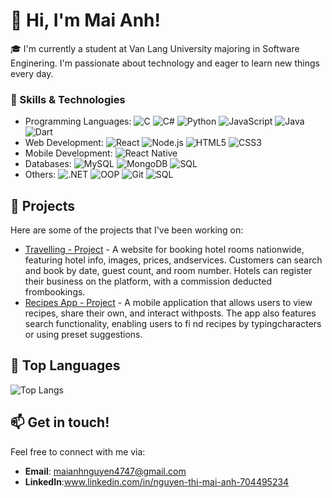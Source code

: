 # 👋 Hi, I'm Mai Anh!

🎓 I'm currently a student at Van Lang University majoring in Software Enginering. I'm passionate about technology and eager to learn new things every day.

### 🌟 Skills & Technologies
- Programming Languages: ![C](https://img.shields.io/badge/-C-black?style=flat-square&logo=c) ![C#](https://img.shields.io/badge/-C%23-black?style=flat-square&logo=c-sharp) ![Python](https://img.shields.io/badge/-Python-black?style=flat-square&logo=python) ![JavaScript](https://img.shields.io/badge/-JavaScript-black?style=flat-square&logo=javascript) ![Java](https://img.shields.io/badge/-Java-black?style=flat-square&logo=java) ![Dart](https://img.shields.io/badge/-Dart-black?style=flat-square&logo=dart)
- Web Development: ![React](https://img.shields.io/badge/-React-black?style=flat-square&logo=react) ![Node.js](https://img.shields.io/badge/-Node.js-black?style=flat-square&logo=node.js) ![HTML5](https://img.shields.io/badge/-HTML5-black?style=flat-square&logo=html5) ![CSS3](https://img.shields.io/badge/-CSS3-black?style=flat-square&logo=css3)
- Mobile Development: ![React Native](https://img.shields.io/badge/-React%20Native-black?style=flat-square&logo=react)
- Databases: ![MySQL](https://img.shields.io/badge/-MySQL-black?style=flat-square&logo=mysql) ![MongoDB](https://img.shields.io/badge/-MongoDB-black?style=flat-square&logo=mongodb) ![SQL](https://img.shields.io/badge/-SQL-black?style=flat-square&logo=sql)
- Others: ![.NET](https://img.shields.io/badge/-.NET-black?style=flat-square&logo=dotnet) ![OOP](https://img.shields.io/badge/-OOP-black?style=flat-square) ![Git](https://img.shields.io/badge/-Git-black?style=flat-square&logo=git) ![SQL](https://img.shields.io/badge/-SQL-black?style=flat-square&logo=sql)

## 🔭 Projects
Here are some of the projects that I've been working on:
- [Travelling - Project](https://github.com/CRCAT25/Travelling-Project) - A website for booking hotel rooms nationwide, featuring hotel info, images, prices, andservices. Customers can search and book by date, guest count, and room number. Hotels can register their business on the platform, with a commission deducted frombookings.
- [Recipes App - Project](https://github.com/maanhi1/Recipes-App) - A mobile application that allows users to view recipes, share their own, and interact withposts. The app also features search functionality, enabling users to fi nd recipes by typingcharacters or using preset suggestions.

## 🌟 Top Languages
![Top Langs](https://github-readme-stats.vercel.app/api/top-langs/?username=maanhi1&layout=compact&theme=radical)

## 📫 Get in touch!
Feel free to connect with me via:
- **Email**: maianhnguyen4747@gmail.com
- **LinkedIn**:www.linkedin.com/in/nguyen-thi-mai-anh-704495234

